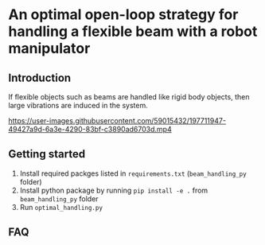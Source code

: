 # An optimal open-loop strategy for handling a flexible beam with a robot manipulator

## Introduction
If flexible objects such as beams are handled like rigid body objects, then large vibrations are induced in the system.   


https://user-images.githubusercontent.com/59015432/197711947-49427a9d-6a3e-4290-83bf-c3890ad6703d.mp4



## Getting started
1. Install required packges listed in `requirements.txt` (`beam_handling_py` folder)
2. Install python package by running `pip install -e .` from `beam_handling_py` folder
3. Run `optimal_handling.py`


## FAQ

